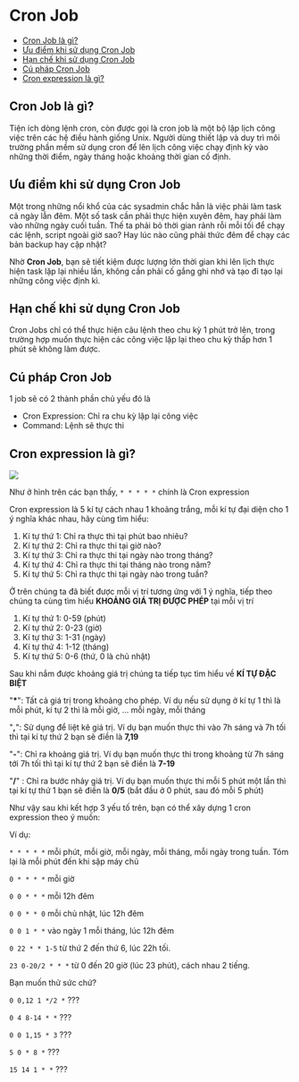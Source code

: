 # Cron Job

<!-- TOC -->

- [Cron Job là gì?](#cron-job-là-gì)
- [Ưu điểm khi sử dụng Cron Job](#ưu-điểm-khi-sử-dụng-cron-job)
- [Hạn chế khi sử dụng Cron Job](#hạn-chế-khi-sử-dụng-cron-job)
- [Cú pháp Cron Job](#cú-pháp-cron-job)
- [Cron expression là gì?](#cron-expression-là-gì)

<!-- /TOC -->

<a id="markdown-cron-job-là-gì" name="cron-job-là-gì"></a>
## Cron Job là gì?

Tiện ích dòng lệnh cron, còn được gọi là cron job là một bộ lập lịch công việc trên các hệ điều hành giống Unix. Người dùng thiết lập và duy trì môi trường phần mềm sử dụng cron để lên lịch công việc chạy định kỳ vào những thời điểm, ngày tháng hoặc khoảng thời gian cố định.

<a id="markdown-ưu-điểm-khi-sử-dụng-cron-job" name="ưu-điểm-khi-sử-dụng-cron-job"></a>
## Ưu điểm khi sử dụng Cron Job

Một trong những nổi khổ của các sysadmin chắc hẳn là việc phải làm task cả ngày lẫn đêm. Một số task cần phải thực hiện xuyên đêm, hay phải làm vào những ngày cuối tuần. Thế ta phải bỏ thời gian rảnh rỗi mỗi tối để chạy các lệnh, script ngoài giờ sao? Hay lúc nào cũng phải thức đêm để chạy các bản backup hay cập nhật?

Nhờ **Cron Job**, bạn sẽ tiết kiệm được lượng lớn thời gian khi lên lịch thực hiện task lặp lại nhiều lần, không cần phải cố gắng ghi nhớ và tạo đi tạo lại những công việc định kì.

<a id="markdown-hạn-chế-khi-sử-dụng-cron-job" name="hạn-chế-khi-sử-dụng-cron-job"></a>
## Hạn chế khi sử dụng Cron Job

Cron Jobs chỉ có thể thực hiện câu lệnh theo chu kỳ 1 phút trở lên, trong trường hợp muốn thực hiện các công việc lặp lại theo chu kỳ thấp hơn 1 phút sẽ không làm được.

<a id="markdown-cú-pháp-cron-job" name="cú-pháp-cron-job"></a>
## Cú pháp Cron Job

1 job sẽ có 2 thành phần chủ yếu đó là

- Cron Expression: Chỉ ra chu kỳ lặp lại công việc 
- Command: Lệnh sẽ thực thi

<a id="markdown-cron-expression-là-gì" name="cron-expression-là-gì"></a>
## Cron expression là gì?

![](/vendor/docs/images/cron-tab.png)

Như ở hình trên các bạn thấy, `* * * * *` chính là Cron expression

Cron expression là 5 kí tự cách nhau 1 khoảng trắng, mỗi kí tự đại diện cho 1 ý nghĩa khác nhau, hãy cùng tìm hiểu:

1. Kí tự thứ 1: Chỉ ra thực thi tại phút bao nhiêu?
2. Kí tự thứ 2: Chỉ ra thực thi tại giờ nào?
3. Kí tự thứ 3: Chỉ ra thực thi tại ngày nào trong tháng?
4. Kí tự thứ 4: Chỉ ra thực thi tại tháng nào trong năm?
5. Kí tự thứ 5: Chỉ ra thực thi tại ngày nào trong tuần?

Ở trên chúng ta đã biết được mỗi vị trí tương ứng với 1 ý nghĩa, tiếp theo chúng ta cùng tìm hiểu **KHOẢNG GIÁ TRỊ ĐƯỢC PHÉP** tại mỗi vị trí

1. Kí tự thứ 1: 0-59 (phút)
2. Kí tự thứ 2: 0-23 (giờ)
3. Kí tự thứ 3: 1-31 (ngày)
4. Kí tự thứ 4: 1-12 (tháng)
5. Kí tự thứ 5: 0-6 (thứ, 0 là chủ nhật)

Sau khi nắm được khoảng giá trị chúng ta tiếp tục tìm hiểu về **KÍ TỰ ĐẶC BIỆT**

"**\***": Tất cả giá trị trong khoảng cho phép. Ví dụ nếu sử dụng ở kí tự 1 thì là mỗi phút, kí tự 2 thì là mỗi giờ, ... mỗi ngày, mỗi tháng

"**,**": Sử dụng để liệt kê giá trị. Ví dụ bạn muốn thực thi vào 7h sáng và 7h tối thì tại kí tự thứ 2 bạn sẽ điền là **7,19**

"**-**":  Chỉ ra khoảng giá trị. Ví dụ bạn muốn thực thi trong khoảng từ 7h sáng tới 7h tối thì tại kí tự thứ 2 bạn sẽ điền là **7-19**

"**/**"  : Chỉ ra bước nhảy giá trị. Ví dụ bạn muốn thực thi mỗi 5 phút một lần thì tại kí tự thứ 1 bạn sẽ điền là **0/5** (bắt đầu ở 0 phút, sau đó mỗi 5 phút)

Như vậy sau khi kết hợp 3 yếu tố trên, bạn có thể xây dựng 1 cron expression theo ý muốn:

Ví dụ:

`* * * * *` mỗi phút, mỗi giờ, mỗi ngày, mỗi tháng, mỗi ngày trong tuần. Tóm lại là mỗi phút đến khi sập máy chủ

`0 * * * *` mỗi giờ

`0 0 * * *` mỗi 12h đêm

`0 0 * * 0` mỗi chủ nhật, lúc 12h đêm

`0 0 1 * *` vào ngày 1 mỗi tháng, lúc 12h đêm

`0 22 * * 1-5` từ thứ 2 đến thứ 6, lúc 22h tối.

`23 0-20/2 * * *` từ 0 đến 20 giờ (lúc 23 phút), cách nhau 2 tiếng.

Bạn muốn thử sức chứ?

`0 0,12 1 */2 *` ???

`0 4 8-14 * *` ???

`0 0 1,15 * 3` ???

`5 0 * 8 *` ???

`15 14 1 * *` ???

